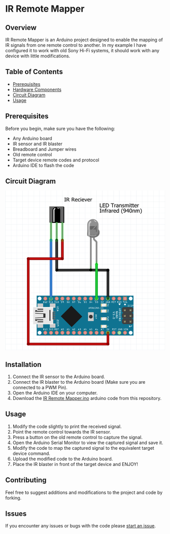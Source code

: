 # IR Remote Mapper

## Overview

IR Remote Mapper is an Arduino project designed to enable the mapping of IR signals from one remote control to another. In my example I have configured it to work with old Sony Hi-Fi systems, it should work with any device with little modifications.

## Table of Contents

- [Prerequisites](#prerequisites)
- [Hardware Components](#hardware-components)
- [Circuit Diagram](#circuit-diagram)
- [Usage](#usage)

## Prerequisites

Before you begin, make sure you have the following:

- Any Arduino board
- IR sensor and IR blaster
- Breadboard and Jumper wires
- Old remote control
- Target device remote codes and protocol
- Arduino IDE to flash the code

## Circuit Diagram

![Circuit Diagram](https://github.com/Amremad719/IR-Remote-Mapper/blob/master/Diagrams/Circuit.png)

## Installation

1. Connect the IR sensor to the Arduino board.
2. Connect the IR blaster to the Arduino board (Make sure you are connected to a PWM Pin).
3. Open the Arduino IDE on your computer.
4. Download the [IR Remote Mapper.ino](https://github.com/Amremad719/IR-Remote-Mapper/blob/master/src/IR%20Remote%20Mapper.ino) arduino code from this repository.

## Usage

1. Modify the code slightly to print the received signal.
2. Point the remote control towards the IR sensor.
3. Press a button on the old remote control to capture the signal.
4. Open the Arduino Serial Monitor to view the captured signal and save it.
5. Modify the code to map the captured signal to the equivalent target device command.
6. Upload the modified code to the Arduino board.
7. Place the IR blaster in front of the target device and ENJOY!

## Contributing

Feel free to suggest additions and modifications to the project and code by forking.

## Issues

If you encounter any issues or bugs with the code please [start an issue](https://github.com/Amremad719/IR-Remote-Mapper/issues/new).
